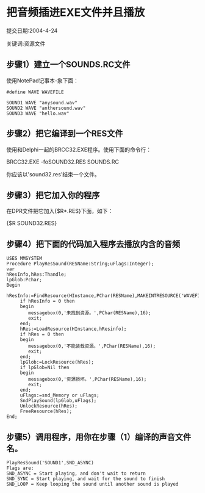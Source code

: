 <h1>把音频插进EXE文件并且播放</h1>
提交日期:2004-4-24  
 
关键词:资源文件  
## 步骤1）建立一个SOUNDS.RC文件

使用NotePad记事本-象下面：
~~~delphi
#define WAVE WAVEFILE 

SOUND1 WAVE "anysound.wav" 
SOUND2 WAVE "anthersound.wav" 
SOUND3 WAVE "hello.wav" 
~~~

## 步骤2）把它编译到一个RES文件

使用和Delphi一起的BRCC32.EXE程序。使用下面的命令行：

BRCC32.EXE -foSOUND32.RES SOUNDS.RC

你应该以'sound32.res'结束一个文件。


## 步骤3）把它加入你的程序

在DPR文件把它加入{$R*.RES}下面，如下：

{$R SOUND32.RES} 


## 步骤4）把下面的代码加入程序去播放内含的音频
~~~delphi
USES MMSYSTEM 
Procedure PlayResSound(RESName:String;uFlags:Integer); 
var 
hResInfo,hRes:Thandle; 
lpGlob:Pchar; 
Begin
     hResInfo:=FindResource(HInstance,PChar(RESName),MAKEINTRESOURCE('WAVEFILE'));
     if hResInfo = 0 then
     begin
        messagebox(0,'未找到资源。',PChar(RESName),16);
        exit;
     end;
     hRes:=LoadResource(HInstance,hResinfo);
     if hRes = 0 then
     begin
        messagebox(0,'不能装载资源。',PChar(RESName),16);
        exit;
     end;
     lpGlob:=LockResource(hRes);
     if lpGlob=Nil then
     begin
        messagebox(0,'资源损坏。',PChar(RESName),16);
        exit;
     end;
     uFlags:=snd_Memory or uFlags;
     SndPlaySound(lpGlob,uFlags);
     UnlockResource(hRes);
     FreeResource(hRes); 
End; 
~~~

## 步骤5）调用程序，用你在步骤（1）编译的声音文件名。
~~~delphi
PlayResSound('SOUND1',SND_ASYNC) 
Flags are: 
SND_ASYNC = Start playing, and don't wait to return 
SND_SYNC = Start playing, and wait for the sound to finish 
SND_LOOP = Keep looping the sound until another sound is played 
~~~